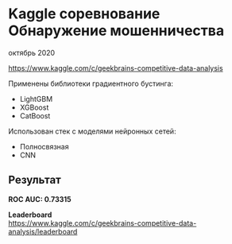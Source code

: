 # Kaggle соревнование Обнаружение мошенничества 

октябрь 2020

https://www.kaggle.com/c/geekbrains-competitive-data-analysis

Применены библиотеки градиентного бустинга:
- LightGBM
- XGBoost
- CatBoost

Использован стек с моделями нейронных сетей:
- Полносвязная
- CNN

## Результат

__ROC AUC: 0.73315__

__Leaderboard__
<br>https://www.kaggle.com/c/geekbrains-competitive-data-analysis/leaderboard
